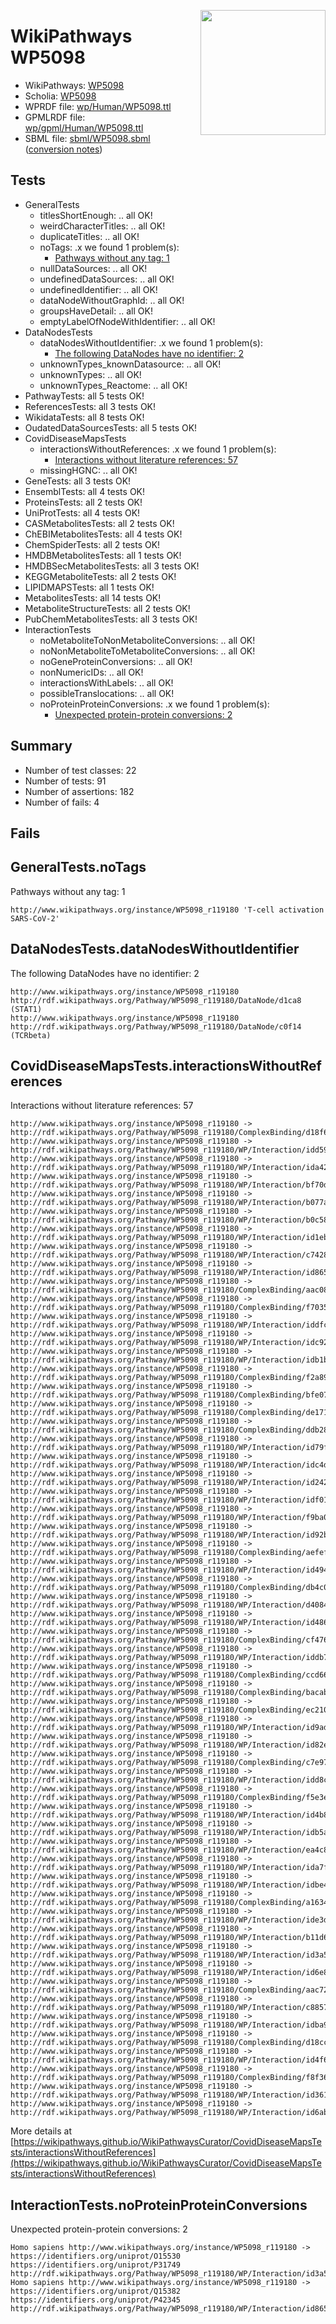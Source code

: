 <img style="float: right; width: 200px"
  src="https://www.wikipathways.org/img_auth.php/thumb/2/28/Page1-601px-COVID19-Disease-Map-project-icon.pdf.jpg/150px-Page1-601px-COVID19-Disease-Map-project-icon.pdf.jpg" />
# WikiPathways WP5098

* WikiPathways: [WP5098](https://identifiers.org/wikipathways:WP5098)
* Scholia: [WP5098](https://scholia.toolforge.org/wikipathways/WP5098)
* WPRDF file: [wp/Human/WP5098.ttl](../wp/Human/WP5098.ttl)
* GPMLRDF file: [wp/gpml/Human/WP5098.ttl](../wp/gpml/Human/WP5098.ttl)
* SBML file: [sbml/WP5098.sbml](../sbml/WP5098.sbml) ([conversion notes](../sbml/WP5098.txt))

## Tests
* GeneralTests
    * titlesShortEnough: .. all OK!
    * weirdCharacterTitles: .. all OK!
    * duplicateTitles: .. all OK!
    * noTags: .x we found 1 problem(s):
        * [Pathways without any tag: 1](#b5a30a81)
    * nullDataSources: .. all OK!
    * undefinedDataSources: .. all OK!
    * undefinedIdentifier: .. all OK!
    * dataNodeWithoutGraphId: .. all OK!
    * groupsHaveDetail: .. all OK!
    * emptyLabelOfNodeWithIdentifier: .. all OK!
* DataNodesTests
    * dataNodesWithoutIdentifier: .x we found 1 problem(s):
        * [The following DataNodes have no identifier: 2](#d2d32fa1)
    * unknownTypes_knownDatasource: .. all OK!
    * unknownTypes: .. all OK!
    * unknownTypes_Reactome: .. all OK!
* PathwayTests: all 5 tests OK!
* ReferencesTests: all 3 tests OK!
* WikidataTests: all 8 tests OK!
* OudatedDataSourcesTests: all 5 tests OK!
* CovidDiseaseMapsTests
    * interactionsWithoutReferences: .x we found 1 problem(s):
        * [Interactions without literature references: 57](#9701cd64)
    * missingHGNC: .. all OK!
* GeneTests: all 3 tests OK!
* EnsemblTests: all 4 tests OK!
* ProteinsTests: all 2 tests OK!
* UniProtTests: all 4 tests OK!
* CASMetabolitesTests: all 2 tests OK!
* ChEBIMetabolitesTests: all 4 tests OK!
* ChemSpiderTests: all 2 tests OK!
* HMDBMetabolitesTests: all 1 tests OK!
* HMDBSecMetabolitesTests: all 3 tests OK!
* KEGGMetaboliteTests: all 2 tests OK!
* LIPIDMAPSTests: all 1 tests OK!
* MetabolitesTests: all 14 tests OK!
* MetaboliteStructureTests: all 2 tests OK!
* PubChemMetabolitesTests: all 3 tests OK!
* InteractionTests
    * noMetaboliteToNonMetaboliteConversions: .. all OK!
    * noNonMetaboliteToMetaboliteConversions: .. all OK!
    * noGeneProteinConversions: .. all OK!
    * nonNumericIDs: .. all OK!
    * interactionsWithLabels: .. all OK!
    * possibleTranslocations: .. all OK!
    * noProteinProteinConversions: .x we found 1 problem(s):
        * [Unexpected protein-protein conversions: 2](#2cf74678)


## Summary

* Number of test classes: 22
* Number of tests: 91
* Number of assertions: 182
* Number of fails: 4

## Fails

<a name="b5a30a81" />

## GeneralTests.noTags

Pathways without any tag: 1
```
http://www.wikipathways.org/instance/WP5098_r119180 'T-cell activation SARS-CoV-2' 
```

<a name="d2d32fa1" />

## DataNodesTests.dataNodesWithoutIdentifier

The following DataNodes have no identifier: 2
```
http://www.wikipathways.org/instance/WP5098_r119180 http://rdf.wikipathways.org/Pathway/WP5098_r119180/DataNode/d1ca8 (STAT1)
http://www.wikipathways.org/instance/WP5098_r119180 http://rdf.wikipathways.org/Pathway/WP5098_r119180/DataNode/c0f14 (TCRbeta)
```

<a name="9701cd64" />

## CovidDiseaseMapsTests.interactionsWithoutReferences

Interactions without literature references: 57
```
http://www.wikipathways.org/instance/WP5098_r119180 -> http://rdf.wikipathways.org/Pathway/WP5098_r119180/ComplexBinding/d18f6
http://www.wikipathways.org/instance/WP5098_r119180 -> http://rdf.wikipathways.org/Pathway/WP5098_r119180/WP/Interaction/idd590bb87
http://www.wikipathways.org/instance/WP5098_r119180 -> http://rdf.wikipathways.org/Pathway/WP5098_r119180/WP/Interaction/ida42d85bc
http://www.wikipathways.org/instance/WP5098_r119180 -> http://rdf.wikipathways.org/Pathway/WP5098_r119180/WP/Interaction/bf70d
http://www.wikipathways.org/instance/WP5098_r119180 -> http://rdf.wikipathways.org/Pathway/WP5098_r119180/WP/Interaction/b077a
http://www.wikipathways.org/instance/WP5098_r119180 -> http://rdf.wikipathways.org/Pathway/WP5098_r119180/WP/Interaction/b0c58
http://www.wikipathways.org/instance/WP5098_r119180 -> http://rdf.wikipathways.org/Pathway/WP5098_r119180/WP/Interaction/id1ebf349f
http://www.wikipathways.org/instance/WP5098_r119180 -> http://rdf.wikipathways.org/Pathway/WP5098_r119180/WP/Interaction/c7428
http://www.wikipathways.org/instance/WP5098_r119180 -> http://rdf.wikipathways.org/Pathway/WP5098_r119180/WP/Interaction/id865ab3e7
http://www.wikipathways.org/instance/WP5098_r119180 -> http://rdf.wikipathways.org/Pathway/WP5098_r119180/ComplexBinding/aac08
http://www.wikipathways.org/instance/WP5098_r119180 -> http://rdf.wikipathways.org/Pathway/WP5098_r119180/ComplexBinding/f7035
http://www.wikipathways.org/instance/WP5098_r119180 -> http://rdf.wikipathways.org/Pathway/WP5098_r119180/WP/Interaction/iddfca0d3d
http://www.wikipathways.org/instance/WP5098_r119180 -> http://rdf.wikipathways.org/Pathway/WP5098_r119180/WP/Interaction/idc921837b
http://www.wikipathways.org/instance/WP5098_r119180 -> http://rdf.wikipathways.org/Pathway/WP5098_r119180/WP/Interaction/idb1b54847
http://www.wikipathways.org/instance/WP5098_r119180 -> http://rdf.wikipathways.org/Pathway/WP5098_r119180/ComplexBinding/f2a89
http://www.wikipathways.org/instance/WP5098_r119180 -> http://rdf.wikipathways.org/Pathway/WP5098_r119180/ComplexBinding/bfe07
http://www.wikipathways.org/instance/WP5098_r119180 -> http://rdf.wikipathways.org/Pathway/WP5098_r119180/ComplexBinding/de171
http://www.wikipathways.org/instance/WP5098_r119180 -> http://rdf.wikipathways.org/Pathway/WP5098_r119180/ComplexBinding/ddb28
http://www.wikipathways.org/instance/WP5098_r119180 -> http://rdf.wikipathways.org/Pathway/WP5098_r119180/WP/Interaction/id79f6165
http://www.wikipathways.org/instance/WP5098_r119180 -> http://rdf.wikipathways.org/Pathway/WP5098_r119180/WP/Interaction/idc4d106af
http://www.wikipathways.org/instance/WP5098_r119180 -> http://rdf.wikipathways.org/Pathway/WP5098_r119180/WP/Interaction/id2427873f
http://www.wikipathways.org/instance/WP5098_r119180 -> http://rdf.wikipathways.org/Pathway/WP5098_r119180/WP/Interaction/idf018b9aa
http://www.wikipathways.org/instance/WP5098_r119180 -> http://rdf.wikipathways.org/Pathway/WP5098_r119180/WP/Interaction/f9ba0
http://www.wikipathways.org/instance/WP5098_r119180 -> http://rdf.wikipathways.org/Pathway/WP5098_r119180/WP/Interaction/id92b5491d
http://www.wikipathways.org/instance/WP5098_r119180 -> http://rdf.wikipathways.org/Pathway/WP5098_r119180/ComplexBinding/aefef
http://www.wikipathways.org/instance/WP5098_r119180 -> http://rdf.wikipathways.org/Pathway/WP5098_r119180/WP/Interaction/id49437383
http://www.wikipathways.org/instance/WP5098_r119180 -> http://rdf.wikipathways.org/Pathway/WP5098_r119180/ComplexBinding/db4c0
http://www.wikipathways.org/instance/WP5098_r119180 -> http://rdf.wikipathways.org/Pathway/WP5098_r119180/WP/Interaction/d4084
http://www.wikipathways.org/instance/WP5098_r119180 -> http://rdf.wikipathways.org/Pathway/WP5098_r119180/WP/Interaction/id4864639c
http://www.wikipathways.org/instance/WP5098_r119180 -> http://rdf.wikipathways.org/Pathway/WP5098_r119180/ComplexBinding/cf476
http://www.wikipathways.org/instance/WP5098_r119180 -> http://rdf.wikipathways.org/Pathway/WP5098_r119180/WP/Interaction/iddb78dc63
http://www.wikipathways.org/instance/WP5098_r119180 -> http://rdf.wikipathways.org/Pathway/WP5098_r119180/ComplexBinding/ccd66
http://www.wikipathways.org/instance/WP5098_r119180 -> http://rdf.wikipathways.org/Pathway/WP5098_r119180/ComplexBinding/bacab
http://www.wikipathways.org/instance/WP5098_r119180 -> http://rdf.wikipathways.org/Pathway/WP5098_r119180/ComplexBinding/ec210
http://www.wikipathways.org/instance/WP5098_r119180 -> http://rdf.wikipathways.org/Pathway/WP5098_r119180/WP/Interaction/id9ad77c61
http://www.wikipathways.org/instance/WP5098_r119180 -> http://rdf.wikipathways.org/Pathway/WP5098_r119180/WP/Interaction/id82eae6a3
http://www.wikipathways.org/instance/WP5098_r119180 -> http://rdf.wikipathways.org/Pathway/WP5098_r119180/ComplexBinding/c7e97
http://www.wikipathways.org/instance/WP5098_r119180 -> http://rdf.wikipathways.org/Pathway/WP5098_r119180/WP/Interaction/idd8c4d3f
http://www.wikipathways.org/instance/WP5098_r119180 -> http://rdf.wikipathways.org/Pathway/WP5098_r119180/ComplexBinding/f5e3e
http://www.wikipathways.org/instance/WP5098_r119180 -> http://rdf.wikipathways.org/Pathway/WP5098_r119180/WP/Interaction/id4b84b43
http://www.wikipathways.org/instance/WP5098_r119180 -> http://rdf.wikipathways.org/Pathway/WP5098_r119180/WP/Interaction/idb5a40401
http://www.wikipathways.org/instance/WP5098_r119180 -> http://rdf.wikipathways.org/Pathway/WP5098_r119180/WP/Interaction/ea4c8
http://www.wikipathways.org/instance/WP5098_r119180 -> http://rdf.wikipathways.org/Pathway/WP5098_r119180/WP/Interaction/ida7f3f815
http://www.wikipathways.org/instance/WP5098_r119180 -> http://rdf.wikipathways.org/Pathway/WP5098_r119180/WP/Interaction/idbe467704
http://www.wikipathways.org/instance/WP5098_r119180 -> http://rdf.wikipathways.org/Pathway/WP5098_r119180/ComplexBinding/a1634
http://www.wikipathways.org/instance/WP5098_r119180 -> http://rdf.wikipathways.org/Pathway/WP5098_r119180/WP/Interaction/ide3db8c55
http://www.wikipathways.org/instance/WP5098_r119180 -> http://rdf.wikipathways.org/Pathway/WP5098_r119180/WP/Interaction/b11d6
http://www.wikipathways.org/instance/WP5098_r119180 -> http://rdf.wikipathways.org/Pathway/WP5098_r119180/WP/Interaction/id3a58afa7
http://www.wikipathways.org/instance/WP5098_r119180 -> http://rdf.wikipathways.org/Pathway/WP5098_r119180/WP/Interaction/id6e8b4cd
http://www.wikipathways.org/instance/WP5098_r119180 -> http://rdf.wikipathways.org/Pathway/WP5098_r119180/ComplexBinding/aac72
http://www.wikipathways.org/instance/WP5098_r119180 -> http://rdf.wikipathways.org/Pathway/WP5098_r119180/WP/Interaction/c8857
http://www.wikipathways.org/instance/WP5098_r119180 -> http://rdf.wikipathways.org/Pathway/WP5098_r119180/WP/Interaction/idba91971b
http://www.wikipathways.org/instance/WP5098_r119180 -> http://rdf.wikipathways.org/Pathway/WP5098_r119180/ComplexBinding/d18cc
http://www.wikipathways.org/instance/WP5098_r119180 -> http://rdf.wikipathways.org/Pathway/WP5098_r119180/WP/Interaction/id4f650a03
http://www.wikipathways.org/instance/WP5098_r119180 -> http://rdf.wikipathways.org/Pathway/WP5098_r119180/ComplexBinding/f8f36
http://www.wikipathways.org/instance/WP5098_r119180 -> http://rdf.wikipathways.org/Pathway/WP5098_r119180/WP/Interaction/id361cfed2
http://www.wikipathways.org/instance/WP5098_r119180 -> http://rdf.wikipathways.org/Pathway/WP5098_r119180/WP/Interaction/id6abffb2c
```

More details at [https://wikipathways.github.io/WikiPathwaysCurator/CovidDiseaseMapsTests/interactionsWithoutReferences](https://wikipathways.github.io/WikiPathwaysCurator/CovidDiseaseMapsTests/interactionsWithoutReferences)

<a name="2cf74678" />

## InteractionTests.noProteinProteinConversions

Unexpected protein-protein conversions: 2
```
Homo sapiens http://www.wikipathways.org/instance/WP5098_r119180 -> https://identifiers.org/uniprot/O15530 https://identifiers.org/uniprot/P31749 http://rdf.wikipathways.org/Pathway/WP5098_r119180/WP/Interaction/id3a58afa7
Homo sapiens http://www.wikipathways.org/instance/WP5098_r119180 -> https://identifiers.org/uniprot/Q15382 https://identifiers.org/uniprot/P42345 http://rdf.wikipathways.org/Pathway/WP5098_r119180/WP/Interaction/id865ab3e7
```

